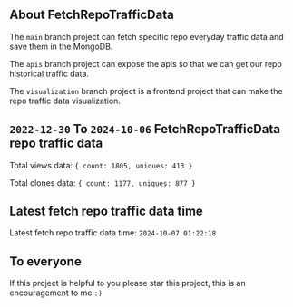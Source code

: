 ## About FetchRepoTrafficData

The `main` branch project can fetch specific repo everyday traffic data and save them in the MongoDB.

The `apis` branch project can expose the apis so that we can get our repo historical traffic data.

The `visualization` branch project is a frontend project that can make the repo traffic data visualization.

## `2022-12-30` To `2024-10-06` FetchRepoTrafficData repo traffic data

Total views data: `{ count: 1805, uniques: 413 }`

Total clones data: `{ count: 1177, uniques: 877 }`

## Latest fetch repo traffic data time

Latest fetch repo traffic data time: `2024-10-07 01:22:18`

## To everyone

If this project is helpful to you please star this project, this is an encouragement to me `:)`



